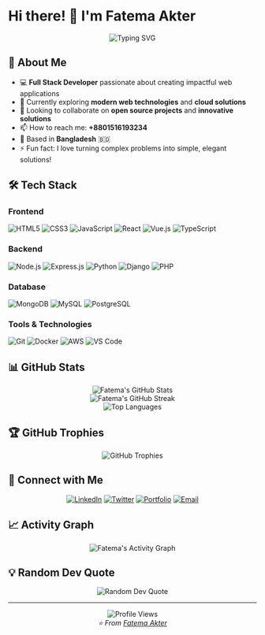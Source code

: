 # Hi there! 👋 I'm Fatema Akter

<div align="center">
  <img src="https://readme-typing-svg.herokuapp.com?font=Fira+Code&pause=1000&color=F7931E&center=true&vCenter=true&width=435&lines=Full+Stack+Developer;Problem+Solver;Tech+Enthusiast;Always+Learning" alt="Typing SVG" />
</div>

## 🚀 About Me

- 💻 **Full Stack Developer** passionate about creating impactful web applications
- 🌱 Currently exploring **modern web technologies** and **cloud solutions**
- 👯 Looking to collaborate on **open source projects** and **innovative solutions**
- 📫 How to reach me: **+8801516193234**
- 📍 Based in **Bangladesh** 🇧🇩
- ⚡ Fun fact: I love turning complex problems into simple, elegant solutions!

## 🛠️ Tech Stack

### Frontend
![HTML5](https://img.shields.io/badge/HTML5-E34F26?style=for-the-badge&logo=html5&logoColor=white)
![CSS3](https://img.shields.io/badge/CSS3-1572B6?style=for-the-badge&logo=css3&logoColor=white)
![JavaScript](https://img.shields.io/badge/JavaScript-F7DF1E?style=for-the-badge&logo=javascript&logoColor=black)
![React](https://img.shields.io/badge/React-20232A?style=for-the-badge&logo=react&logoColor=61DAFB)
![Vue.js](https://img.shields.io/badge/Vue.js-35495E?style=for-the-badge&logo=vue.js&logoColor=4FC08D)
![TypeScript](https://img.shields.io/badge/TypeScript-007ACC?style=for-the-badge&logo=typescript&logoColor=white)

### Backend
![Node.js](https://img.shields.io/badge/Node.js-43853D?style=for-the-badge&logo=node.js&logoColor=white)
![Express.js](https://img.shields.io/badge/Express.js-404D59?style=for-the-badge&logo=express&logoColor=white)
![Python](https://img.shields.io/badge/Python-3776AB?style=for-the-badge&logo=python&logoColor=white)
![Django](https://img.shields.io/badge/Django-092E20?style=for-the-badge&logo=django&logoColor=white)
![PHP](https://img.shields.io/badge/PHP-777BB4?style=for-the-badge&logo=php&logoColor=white)

### Database
![MongoDB](https://img.shields.io/badge/MongoDB-4EA94B?style=for-the-badge&logo=mongodb&logoColor=white)
![MySQL](https://img.shields.io/badge/MySQL-00000F?style=for-the-badge&logo=mysql&logoColor=white)
![PostgreSQL](https://img.shields.io/badge/PostgreSQL-316192?style=for-the-badge&logo=postgresql&logoColor=white)

### Tools & Technologies
![Git](https://img.shields.io/badge/Git-F05032?style=for-the-badge&logo=git&logoColor=white)
![Docker](https://img.shields.io/badge/Docker-2496ED?style=for-the-badge&logo=docker&logoColor=white)
![AWS](https://img.shields.io/badge/AWS-232F3E?style=for-the-badge&logo=amazon-aws&logoColor=white)
![VS Code](https://img.shields.io/badge/VS_Code-007ACC?style=for-the-badge&logo=visual-studio-code&logoColor=white)

## 📊 GitHub Stats

<div align="center">
  <img src="https://github-readme-stats.vercel.app/api?username=fatema-akter&show_icons=true&theme=radical&hide_border=true&count_private=true" alt="Fatema's GitHub Stats" />
</div>

<div align="center">
  <img src="https://github-readme-streak-stats.herokuapp.com/?user=fatema-akter&theme=radical&hide_border=true" alt="Fatema's GitHub Streak" />
</div>

<div align="center">
  <img src="https://github-readme-stats.vercel.app/api/top-langs/?username=fatema-akter&layout=compact&theme=radical&hide_border=true" alt="Top Languages" />
</div>

## 🏆 GitHub Trophies
<div align="center">
  <img src="https://github-profile-trophy.vercel.app/?username=fatema-akter&theme=radical&no-frame=true&no-bg=false&margin-w=4" alt="GitHub Trophies" />
</div>

## 🤝 Connect with Me

<div align="center">
  
[![LinkedIn](https://img.shields.io/badge/LinkedIn-0077B5?style=for-the-badge&logo=linkedin&logoColor=white)](https://linkedin.com/in/fatema-akter)
[![Twitter](https://img.shields.io/badge/Twitter-1DA1F2?style=for-the-badge&logo=twitter&logoColor=white)](https://twitter.com/fatema_akter)
[![Portfolio](https://img.shields.io/badge/Portfolio-FF5722?style=for-the-badge&logo=todoist&logoColor=white)](https://fatema-akter.dev)
[![Email](https://img.shields.io/badge/Email-D14836?style=for-the-badge&logo=gmail&logoColor=white)](mailto:fatema.akter@example.com)

</div>

## 📈 Activity Graph

<div align="center">
  <img src="https://github-readme-activity-graph.vercel.app/graph?username=fatema-akter&theme=react-dark&hide_border=true" alt="Fatema's Activity Graph" />
</div>

## 💡 Random Dev Quote

<div align="center">
  <img src="https://quotes-github-readme.vercel.app/api?type=horizontal&theme=radical" alt="Random Dev Quote" />
</div>

---

<div align="center">
  <img src="https://komarev.com/ghpvc/?username=fatema-akter&label=Profile%20views&color=0e75b6&style=flat" alt="Profile Views" />
</div>

<div align="center">
  <i>⭐️ From <a href="https://github.com/fatema-akter">Fatema Akter</a></i>
</div>
